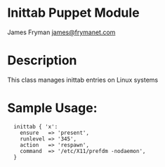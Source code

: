 # Inittab Puppet Module

James Fryman <james@frymanet.com>

# Description

This class manages inittab entries on Linux systems

# Sample Usage:
      inittab { 'x':
        ensure   => 'present',
        runlevel => '345',
        action   => 'respawn',
        command  => '/etc/X11/prefdm -nodaemon',
      }
